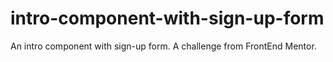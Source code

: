 # intro-component-with-sign-up-form
An intro component with sign-up form. A challenge from FrontEnd Mentor.
